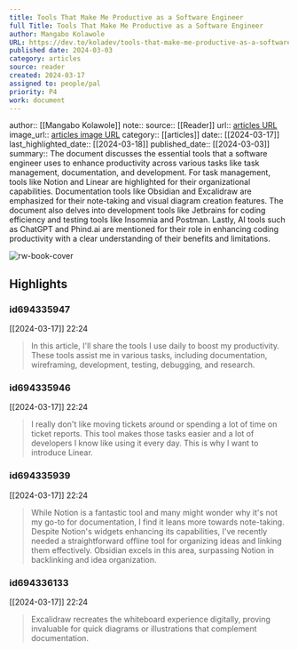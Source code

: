 ```yaml
---
title: Tools That Make Me Productive as a Software Engineer
full Title: Tools That Make Me Productive as a Software Engineer
author: Mangabo Kolawole
URL: https://dev.to/koladev/tools-that-make-me-productive-as-a-software-engineer-2dge
published date: 2024-03-03
category: articles
source: reader
created: 2024-03-17
assigned to: people/pal
priority: P4
work: document
---
```

author:: [[Mangabo Kolawole]]
note:: 
source:: [[Reader]]
url:: [articles URL](https://dev.to/koladev/tools-that-make-me-productive-as-a-software-engineer-2dge)
image_url:: [articles image URL](https://media.dev.to/cdn-cgi/image/width=1000,height=500,fit=cover,gravity=auto,format=auto/https%3A%2F%2Fdev-to-uploads.s3.amazonaws.com%2Fuploads%2Farticles%2F6v1m9goak6xir3tl8jba.png)
category:: [[articles]]
date:: [[2024-03-17]]
last_highlighted_date:: [[2024-03-18]]
published_date:: [[2024-03-03]]
summary:: The document discusses the essential tools that a software engineer uses to enhance productivity across various tasks like task management, documentation, and development. For task management, tools like Notion and Linear are highlighted for their organizational capabilities. Documentation tools like Obsidian and Excalidraw are emphasized for their note-taking and visual diagram creation features. The document also delves into development tools like Jetbrains for coding efficiency and testing tools like Insomnia and Postman. Lastly, AI tools such as ChatGPT and Phind.ai are mentioned for their role in enhancing coding productivity with a clear understanding of their benefits and limitations.

![rw-book-cover](https://media.dev.to/cdn-cgi/image/width=1000,height=500,fit=cover,gravity=auto,format=auto/https%3A%2F%2Fdev-to-uploads.s3.amazonaws.com%2Fuploads%2Farticles%2F6v1m9goak6xir3tl8jba.png)

## Highlights
### id694335947
[[2024-03-17]] 22:24
> In this article, I'll share the tools I use daily to boost my productivity. These tools assist me in various tasks, including documentation, wireframing, development, testing, debugging, and research.


### id694335946
[[2024-03-17]] 22:24
> I really don't like moving tickets around or spending a lot of time on ticket reports. This tool makes those tasks easier and a lot of developers I know like using it every day. This is why I want to introduce Linear.


### id694335939
[[2024-03-17]] 22:24
> While Notion is a fantastic tool and many might wonder why it's not my go-to for documentation, I find it leans more towards note-taking. Despite Notion's widgets enhancing its capabilities, I've recently needed a straightforward offline tool for organizing ideas and linking them effectively. Obsidian excels in this area, surpassing Notion in backlinking and idea organization.


### id694336133
[[2024-03-17]] 22:24
> Excalidraw recreates the whiteboard experience digitally, proving invaluable for quick diagrams or illustrations that complement documentation.



